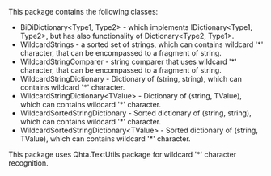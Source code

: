 This package contains the following classes:
* BiDiDictionary<Type1, Type2> - which implements IDictionary<Type1, Type2>, but has also functionality of Dictionary<Type2, Type1>.
* WildcardStrings - a sorted set of strings, which can contains wildcard '*' character, that can be encompassed to a fragment of string.
* WildcardStringComparer - string comparer that uses wildcard '*' character, that can be encompassed to a fragment of string.
* WildcardStringDictionary - Dictionary of (string, string), which can contains wildcard '*' character.
* WildcardStringDictionary\<TValue\> - Dictionary of (string, TValue), which can contains wildcard '*' character.
* WildcardSortedStringDictionary - Sorted dictionary of (string, string), which can contains wildcard '*' character.
* WildcardSortedStringDictionary\<TValue\> - Sorted dictionary of (string, TValue), which can contains wildcard '*' character.
 
This package uses Qhta.TextUtils package for wildcard '*' character recognition.
 
